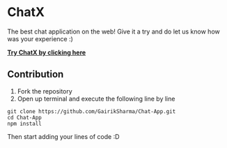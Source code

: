 # ChatX

The best chat application on the web! Give it a try and do let us know how was your experience :)

[**Try ChatX by clicking here**](chat-app-chatx.netlify.app/)

## Contribution
1. Fork the repository
2. Open up terminal and execute the following line by line
```
git clone https://github.com/GairikSharma/Chat-App.git
cd Chat-App
npm install
```
Then start adding your lines of code :D
